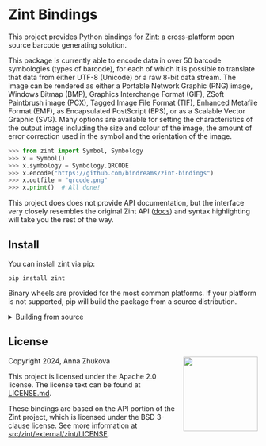 # Zint Bindings
This project provides Python bindings for [Zint](https://www.zint.org.uk/): a cross-platform open source barcode generating solution.

This package is currently able to encode data in over 50 barcode symbologies (types of barcode), for each of which it is possible to translate that data from either UTF-8 (Unicode) or a raw 8-bit data stream. The image can be rendered as either a Portable Network Graphic (PNG) image, Windows Bitmap (BMP), Graphics Interchange Format (GIF), ZSoft Paintbrush image (PCX), Tagged Image File Format (TIF), Enhanced Metafile Format (EMF), as Encapsulated PostScript (EPS), or as a Scalable Vector Graphic (SVG). Many options are available for setting the characteristics of the output image including the size and colour of the image, the amount of error correction used in the symbol and the orientation of the image.

```python
>>> from zint import Symbol, Symbology
>>> x = Symbol()
>>> x.symbology = Symbology.QRCODE
>>> x.encode("https://github.com/bindreams/zint-bindings")
>>> x.outfile = "qrcode.png"
>>> x.print()  # All done!

```

This project does does not provide API documentation, but the interface very closely resembles the original Zint API ([docs](https://zint.org.uk/manual/chapter/5)) and syntax highlighting will take you the rest of the way.

## Install
You can install zint via pip:
```
pip install zint
```

Binary wheels are provided for the most common platforms. If your platform is not supported, pip will build the package from a source distribution.
<details>
  <summary>Building from source</summary>

When building either from this repository, or from a source distribution (sdist) provided by pip, you need the following software apart from Python and pip:
- [Git](https://git-scm.com/)
- any C++ compiler ([MSVC](https://visualstudio.microsoft.com/downloads/#build-tools-for-visual-studio-2022) on Windows) that supports C++17 and a subset of C++20 (concepts)
- [Ninja](https://ninja-build.org/)

On Windows, you will need to run the install command from an "x64 Native Tools Command Prompt" (installed with MSVC) and set the `CMAKE_GENERATOR` environment variable to `Ninja`.
</details>

## License
<img align="right" width="150px" height="150px" src="https://www.apache.org/foundation/press/kit/img/the-apache-way-badge/Indigo-THE_APACHE_WAY_BADGE-rgb.svg">

Copyright 2024, Anna Zhukova

This project is licensed under the Apache 2.0 license. The license text can be found at [LICENSE.md](/LICENSE.md).

These bindings are based on the API portion of the Zint project, which is licensed under the BSD 3-clause license. See more information at [src/zint/external/zint/LICENSE](/src/zint/external/zint/LICENSE).
